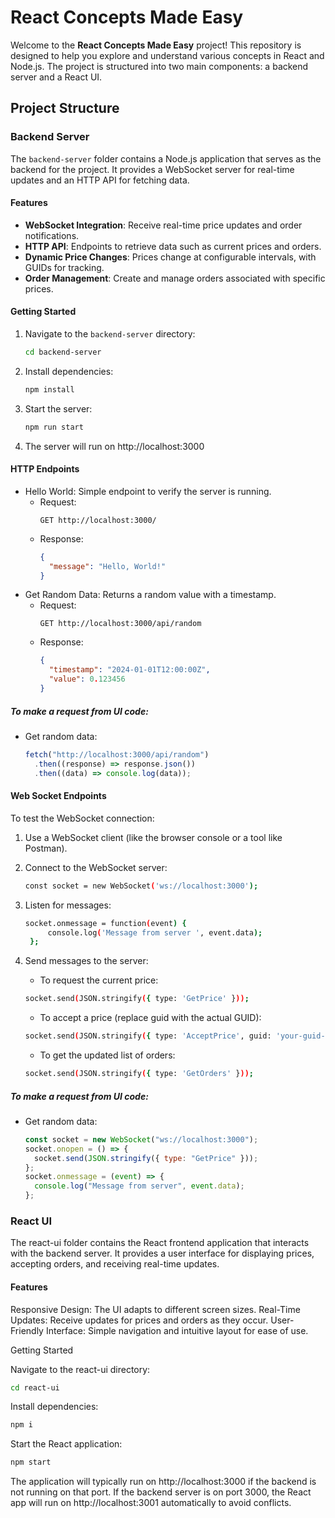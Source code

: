 # React Concepts Made Easy

Welcome to the **React Concepts Made Easy** project! This repository is designed to help you explore and understand various concepts in React and Node.js. The project is structured into two main components: a backend server and a React UI.

## Project Structure

### Backend Server

The `backend-server` folder contains a Node.js application that serves as the backend for the project. It provides a WebSocket server for real-time updates and an HTTP API for fetching data.

#### Features

- **WebSocket Integration**: Receive real-time price updates and order notifications.
- **HTTP API**: Endpoints to retrieve data such as current prices and orders.
- **Dynamic Price Changes**: Prices change at configurable intervals, with GUIDs for tracking.
- **Order Management**: Create and manage orders associated with specific prices.

#### Getting Started

1. Navigate to the `backend-server` directory:
   ```bash
   cd backend-server
   ```
2. Install dependencies:
   ```bash
   npm install
   ```
3. Start the server:
   ```bash
   npm run start
   ```
4. The server will run on http://localhost:3000

#### HTTP Endpoints

- Hello World: Simple endpoint to verify the server is running.
  - Request:
    ```http
    GET http://localhost:3000/
    ```
  - Response:
    ```json
    {
      "message": "Hello, World!"
    }
    ```
- Get Random Data: Returns a random value with a timestamp.
  - Request:
    ```http
    GET http://localhost:3000/api/random
    ```
  - Response:
    ```json
    {
      "timestamp": "2024-01-01T12:00:00Z",
      "value": 0.123456
    }
    ```

##### To make a request from UI code:

- Get random data:
  ```javascript
  fetch("http://localhost:3000/api/random")
    .then((response) => response.json())
    .then((data) => console.log(data));
  ```

#### Web Socket Endpoints

To test the WebSocket connection:

1. Use a WebSocket client (like the browser console or a tool like Postman).

2. Connect to the WebSocket server:
   ```bash
   const socket = new WebSocket('ws://localhost:3000');
   ```
3. Listen for messages:
   ```bash
   socket.onmessage = function(event) {
        console.log('Message from server ', event.data);
    };
   ```
4. Send messages to the server:
   - To request the current price:
   ```bash
   socket.send(JSON.stringify({ type: 'GetPrice' }));
   ```
   - To accept a price (replace guid with the actual GUID):
   ```bash
   socket.send(JSON.stringify({ type: 'AcceptPrice', guid: 'your-guid-here' }));
   ```
   - To get the updated list of orders:
   ```bash
   socket.send(JSON.stringify({ type: 'GetOrders' }));
   ```

##### To make a request from UI code:

- Get random data:

  ```javascript
  const socket = new WebSocket("ws://localhost:3000");
  socket.onopen = () => {
    socket.send(JSON.stringify({ type: "GetPrice" }));
  };
  socket.onmessage = (event) => {
    console.log("Message from server", event.data);
  };
  ```

### React UI

The react-ui folder contains the React frontend application that interacts with the backend server. It provides a user interface for displaying prices, accepting orders, and receiving real-time updates.

#### Features

Responsive Design: The UI adapts to different screen sizes.
Real-Time Updates: Receive updates for prices and orders as they occur.
User-Friendly Interface: Simple navigation and intuitive layout for ease of use.

Getting Started

Navigate to the react-ui directory:

```bash
cd react-ui
```

Install dependencies:

```bash
npm i
```

Start the React application:

```bash
npm start
```

The application will typically run on http://localhost:3000 if the backend is not running on that port. If the backend server is on port 3000, the React app will run on http://localhost:3001 automatically to avoid conflicts.
